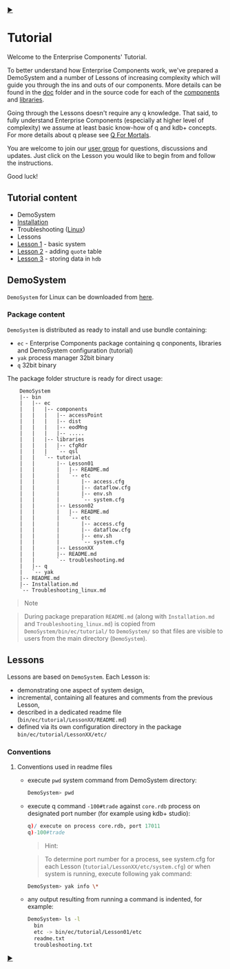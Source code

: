 [:arrow_forward:](Installation.md)

<!----------------------- https://github.com/exxeleron/enterprise-components/tree/master/tutorial/ -------------------->

#                                                   **Tutorial**

<!--------------------------------------------------------------------------------------------------------------------->

Welcome to the Enterprise Components' Tutorial.

To better understand how Enterprise Components work, we've prepared a DemoSystem and a number of Lessons of 
increasing complexity which will guide you through the ins and outs of our components. 
More details can be found in the [doc](../doc) folder and in the source code 
for each of the [components](../components) and [libraries](../libraries).

Going through the Lessons doesn't require any q knowledge. That said, to fully understand 
Enterprise Components (especially at higher level of complexity) we assume at least 
basic know-how of q and kdb+ concepts. For more details about q please see 
[Q For Mortals](http://code.kx.com/wiki/JB:QforMortals2/contents).

You are welcome to join our [user group](https://groups.google.com/d/forum/exxeleron) for questions, 
discussions and updates. Just click on the Lesson you would like to begin from and follow the instructions. 

Good luck!

<!--------------------------------------------------------------------------------------------------------------------->
## Tutorial content

- DemoSystem
 - [Installation](Installation.md)
 - Troubleshooting ([Linux](Troubleshooting_linux.md))
- Lessons
 - [Lesson 1](Lesson01) - basic system
 - [Lesson 2](Lesson02) - adding `quote` table
 - [Lesson 3](Lesson03) - storing data in `hdb`
 
## DemoSystem
`DemoSystem` for Linux can be downloaded from 
[here](http://www.devnet.de/fileadmin/downloads/ec_v3.0.0_DemoSystem_Linux32bit_Lessons_1-3.tgz).

<!--------------------------------------------------------------------------------------------------------------------->
### Package content

`DemoSystem` is distributed as ready to install and use bundle containing:

- `ec` - Enterprise Components package containing q conponents, libraries and DemoSystem configuration (tutorial)
- `yak` process manager 32bit binary
- `q` 32bit binary

The package folder structure is ready for direct usage:

```
    DemoSystem
    |-- bin
    |   |-- ec                                  
    |   |   |-- components                      
    |   |   |   |-- accessPoint
    |   |   |   |-- dist
    |   |   |   |-- eodMng
    |   |   |   |-- .....
    |   |   |-- libraries
    |   |   |   |-- cfgRdr
    |   |   |   `-- qsl
    |   |   `-- tutorial
    |   |       |-- Lesson01
    |   |       |   |-- README.md
    |   |       |   `-- etc
    |   |       |       |-- access.cfg
    |   |       |       |-- dataflow.cfg
    |   |       |       |-- env.sh
    |   |       |       `-- system.cfg
    |   |       |-- Lesson02
    |   |       |   |-- README.md
    |   |       |   `-- etc
    |   |       |       |-- access.cfg
    |   |       |       |-- dataflow.cfg
    |   |       |       |-- env.sh
    |   |       |       `-- system.cfg
    |   |       |-- LessonXX
    |   |       |-- README.md
    |   |       `-- troubleshooting.md
    |   |-- q
    |   `-- yak
    |-- README.md
    |-- Installation.md
    `-- Troubleshooting_linux.md
```

> Note 

> During package preparation `README.md` (along with `Installation.md` and `Troubleshooting_linux.md`) 
is copied from `DemoSystem/bin/ec/tutorial/` to `DemoSystem/` so that files are visible to users 
from the main directory (`DemoSystem`).


<!--------------------------------------------------------------------------------------------------------------------->
## Lessons

Lessons are based on `DemoSystem`. Each Lesson is:
- demonstrating one aspect of system design,
- incremental, containing all features and comments from the previous Lesson,
- described in a dedicated readme file (`bin/ec/tutorial/LessonXX/README.md`)
- defined via its own configuration directory in the package `bin/ec/tutorial/LessonXX/etc/`


<!--------------------------------------------------------------------------------------------------------------------->
### Conventions

1. Conventions used in readme files
    - execute `pwd` system command from DemoSystem directory:

        ```bash
        DemoSystem> pwd
        ```
    - execute q command `-100#trade` against `core.rdb` process on designated port number (for example using kdb+ studio):

        ```q
        q)/ execute on process core.rdb, port 17011
        q)-100#trade
        ```
        > Hint:
    
        > To determine port number for a process, see system.cfg for each Lesson (`tutorial/LessonXX/etc/system.cfg`) 
           or when system is running, execute following yak command:
  
        ```bash
        DemoSystem> yak info \*
        ```
    
    - any output resulting from running a command is indented, for example:

        ```bash
        DemoSystem> ls -l
          bin
          etc -> bin/ec/tutorial/Lesson01/etc
          readme.txt
          troubleshooting.txt
        ```

<!--------------------------------------------------------------------------------------------------------------------->
[:arrow_forward:](../wiki/Installation)

